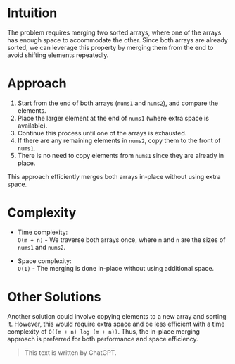 # Intuition
The problem requires merging two sorted arrays, where one of the arrays has enough space to accommodate the other. Since both arrays are already sorted, we can leverage this property by merging them from the end to avoid shifting elements repeatedly.

# Approach
1. Start from the end of both arrays (`nums1` and `nums2`), and compare the elements.
2. Place the larger element at the end of `nums1` (where extra space is available).
3. Continue this process until one of the arrays is exhausted.
4. If there are any remaining elements in `nums2`, copy them to the front of `nums1`.
5. There is no need to copy elements from `nums1` since they are already in place.

This approach efficiently merges both arrays in-place without using extra space.

# Complexity
- Time complexity:  
  `O(m + n)` - We traverse both arrays once, where `m` and `n` are the sizes of `nums1` and `nums2`.

- Space complexity:  
  `O(1)` - The merging is done in-place without using additional space.

# Other Solutions
Another solution could involve copying elements to a new array and sorting it. However, this would require extra space and be less efficient with a time complexity of `O((m + n) log (m + n))`. Thus, the in-place merging approach is preferred for both performance and space efficiency.

> This text is written by ChatGPT.